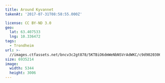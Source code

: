 ```yaml
---
title: Around Kyvannet
takenAt: '2017-07-31T08:58:55.000Z'

license: CC BY-ND 3.0
geo:
  lat: 63.407533
  lng: 10.336472
tags:
  - Trondheim
url: >-
  //images.ctfassets.net/bncv3c2gt878/5KTBiO6dmWeNbNSVrAdWKC/c9d9020306accb2ea996c1218084453d/around-kyvannet_35489711483_o
size: 6935214
image:
  width: 5344
  height: 3006
---
```

